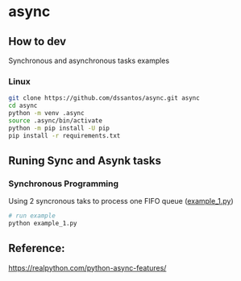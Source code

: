 
# async

## How to dev
Synchronous and asynchronous tasks examples

### Linux
```bash
git clone https://github.com/dssantos/async.git async
cd async
python -m venv .async
source .async/bin/activate
python -m pip install -U pip
pip install -r requirements.txt
```

## Runing Sync and Asynk tasks

### Synchronous Programming
Using 2 syncronous taks to process one FIFO queue ([example_1.py](example_1.py))
```bash
# run example
python example_1.py
```

## Reference:
https://realpython.com/python-async-features/
